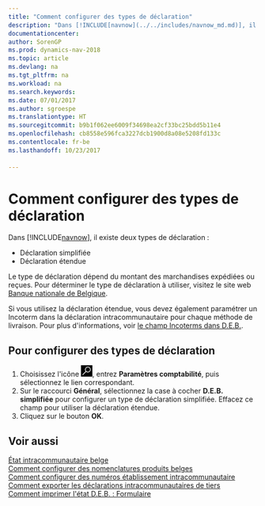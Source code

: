 ```yaml
---
title: "Comment configurer des types de déclaration"
description: "Dans [!INCLUDE[navnow](../../includes/navnow_md.md)], il existe deux types de déclaration."
documentationcenter: 
author: SorenGP
ms.prod: dynamics-nav-2018
ms.topic: article
ms.devlang: na
ms.tgt_pltfrm: na
ms.workload: na
ms.search.keywords: 
ms.date: 07/01/2017
ms.author: sgroespe
ms.translationtype: HT
ms.sourcegitcommit: b9b1f062ee6009f34698ea2cf33bc25bdd5b11e4
ms.openlocfilehash: cb8558e596fca3227dcb1900d8a08e5208fd133c
ms.contentlocale: fr-be
ms.lasthandoff: 10/23/2017

---
```

# <a name="how-to-set-up-declaration-types"></a>Comment configurer des types de déclaration
Dans [!INCLUDE[navnow](../../includes/navnow_md.md)], il existe deux types de déclaration :  

- Déclaration simplifiée  
- Déclaration étendue  

Le type de déclaration dépend du montant des marchandises expédiées ou reçues. Pour déterminer le type de déclaration à utiliser, visitez le site web [Banque nationale de Belgique](http://go.microsoft.com/fwlink/?LinkId=163064).  

Si vous utilisez la déclaration étendue, vous devez également paramétrer un Incoterm dans la déclaration intracommunautaire pour chaque méthode de livraison. Pour plus d'informations, voir [le champ Incoterms dans D.E.B.](ms-its:be_lf_a.chm::/T_10_11300.htm).  

## <a name="to-set-up-declaration-types"></a>Pour configurer des types de déclaration  

1.  Choisissez l'icône ![Page ou état pour la recherche](../../media/ui-search/search_small.png "icône Page ou état pour la recherche"), entrez **Paramètres comptabilité**, puis sélectionnez le lien correspondant.  
2.  Sur le raccourci **Général**, sélectionnez la case à cocher **D.E.B. simplifiée** pour configurer un type de déclaration simplifiée. Effacez ce champ pour utiliser la déclaration étendue.  
3.  Cliquez sur le bouton **OK**.  

## <a name="see-also"></a>Voir aussi  
 [État intracommunautaire belge](belgian-intrastat-reporting.md)   
 [Comment configurer des nomenclatures produits belges](how-to-set-up-belgian-tariff-numbers.md)   
 [Comment configurer des numéros établissement intracommunautaire](how-to-set-up-intrastat-establishment-numbers.md)   
 [Comment exporter les déclarations intracommunautaires de tiers](how-to-export-intrastat-third-party-declararations.md)   
 [Comment imprimer l'état D.E.B. : Formulaire](how-to-print-the-intrastat-form-report.md)

